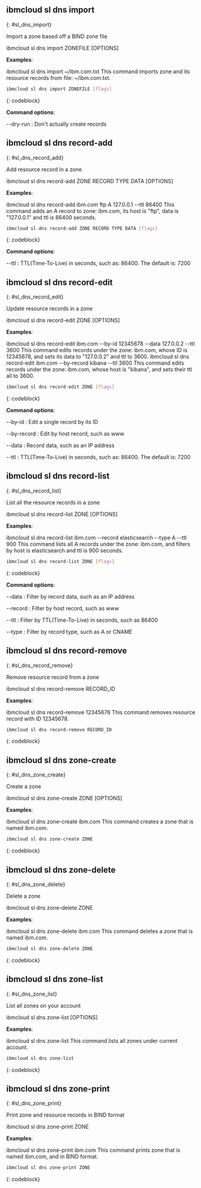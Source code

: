 


## ibmcloud sl dns import
{: #sl_dns_import}

Import a zone based off a BIND zone file

ibmcloud sl dns import ZONEFILE [OPTIONS]

**Examples**:

   ibmcloud sl dns import ~/ibm.com.txt
   This command imports zone and its resource records from file: ~/ibm.com.txt.

```bash
ibmcloud sl dns import ZONEFILE [flags]
```
{: codeblock}


**Command options**:

--dry-run
:    Don't actually create records

## ibmcloud sl dns record-add
{: #sl_dns_record_add}

Add resource record in a zone

ibmcloud sl dns record-add ZONE RECORD TYPE DATA [OPTIONS]

**Examples**:

   ibmcloud sl dns record-add ibm.com ftp A 127.0.0.1 --ttl 86400
   This command adds an A record to zone: ibm.com, its host is "ftp", data is "127.0.0.1" and ttl is 86400 seconds.

```bash
ibmcloud sl dns record-add ZONE RECORD TYPE DATA [flags]
```
{: codeblock}


**Command options**:

--ttl
:    TTL(Time-To-Live) in seconds, such as: 86400. The default is: 7200

## ibmcloud sl dns record-edit
{: #sl_dns_record_edit}

Update resource records in a zone

ibmcloud sl dns record-edit ZONE [OPTIONS]

**Examples**:

   ibmcloud sl dns record-edit ibm.com --by-id 12345678 --data 127.0.0.2 --ttl 3600
   This command edits records under the zone: ibm.com, whose ID is 12345678, and sets its data to "127.0.0.2" and ttl to 3600.
   ibmcloud sl dns record-edit ibm.com --by-record kibana --ttl 3600
   This command edits records under the zone: ibm.com, whose host is "kibana", and sets their ttl all to 3600.

```bash
ibmcloud sl dns record-edit ZONE [flags]
```
{: codeblock}


**Command options**:

--by-id
:    Edit a single record by its ID

--by-record
:    Edit by host record, such as www

--data
:    Record data, such as an IP address

--ttl
:    TTL(Time-To-Live) in seconds, such as: 86400. The default is: 7200

## ibmcloud sl dns record-list
{: #sl_dns_record_list}

List all the resource records in a zone

ibmcloud sl dns record-list ZONE [OPTIONS]

**Examples**:

   ibmcloud sl dns record-list ibm.com --record elasticsearch --type A --ttl 900
   This command lists all A records under the zone: ibm.com, and filters by host is elasticsearch and ttl is 900 seconds.

```bash
ibmcloud sl dns record-list ZONE [flags]
```
{: codeblock}


**Command options**:

--data
:    Filter by record data, such as an IP address

--record
:    Filter by host record, such as www

--ttl
:    Filter by TTL(Time-To-Live) in seconds, such as 86400

--type
:    Filter by record type, such as A or CNAME

## ibmcloud sl dns record-remove
{: #sl_dns_record_remove}

Remove resource record from a zone

ibmcloud sl dns record-remove RECORD_ID


**Examples**:

   ibmcloud sl dns record-remove 12345678
   This command removes resource record with ID 12345678.

```bash
ibmcloud sl dns record-remove RECORD_ID
```
{: codeblock}


## ibmcloud sl dns zone-create
{: #sl_dns_zone_create}

Create a zone

ibmcloud sl dns zone-create ZONE [OPTIONS]

**Examples**:

   ibmcloud sl dns zone-create ibm.com 
   This command creates a zone that is named ibm.com.

```bash
ibmcloud sl dns zone-create ZONE
```
{: codeblock}


## ibmcloud sl dns zone-delete
{: #sl_dns_zone_delete}

Delete a zone

ibmcloud sl dns zone-delete ZONE

**Examples**:

   ibmcloud sl dns zone-delete ibm.com 
   This command deletes a zone that is named ibm.com.

```bash
ibmcloud sl dns zone-delete ZONE
```
{: codeblock}


## ibmcloud sl dns zone-list
{: #sl_dns_zone_list}

List all zones on your account

ibmcloud sl dns zone-list [OPTIONS]

**Examples**:

   ibmcloud sl dns zone-list
   This command lists all zones under current account.

```bash
ibmcloud sl dns zone-list
```
{: codeblock}


## ibmcloud sl dns zone-print
{: #sl_dns_zone_print}

Print zone and resource records in BIND format

ibmcloud sl dns zone-print ZONE

**Examples**:

   ibmcloud sl dns zone-print ibm.com
   This command prints zone that is named ibm.com, and in BIND format.

```bash
ibmcloud sl dns zone-print ZONE
```
{: codeblock}

